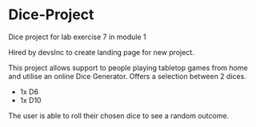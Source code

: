 # Dice-Project
Dice project for lab exercise 7 in module 1

Hired by devsInc to create landing page for new project.

This project allows support to people playing tabletop games from home and utilise an online Dice Generator.
Offers a selection between 2 dices.

- 1x D6
- 1x D10

The user is able to roll their chosen dice to see a random outcome.